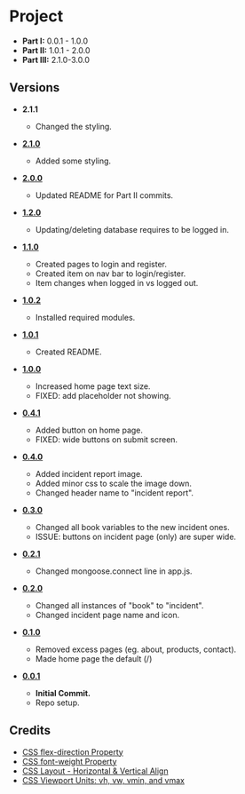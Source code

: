 # Project
* **Part I:** 0.0.1 - 1.0.0
* **Part II:** 1.0.1 - 2.0.0
* **Part III:** 2.1.0-3.0.0

## Versions

* **2.1.1**
    * Changed the styling.

* **[2.1.0](https://github.com/johnny982/Project/commit/b6ff1f5d9691a178a27f0da3310168816e3e87b3)**
    * Added some styling.

* **[2.0.0](https://github.com/johnny982/Project/commit/75a5fb81b6ea0136e6aecdf9f6feeb892d5bdcdd)**
    * Updated README for Part II commits.

* **[1.2.0](https://github.com/johnny982/Project/commit/3b41b3f976f4ad47465f8dbff401ca6d3661d0d5)**
    * Updating/deleting database requires to be logged in.

* **[1.1.0](https://github.com/johnny982/Project/commit/79bfd13b0d4b1306b1290e01a375bdd817d8138b)**
    * Created pages to login and register.
    * Created item on nav bar to login/register.
    * Item changes when logged in vs logged out.

* **[1.0.2](https://github.com/johnny982/Project/commit/7ec3028efd868dfc58da4126e784c15adcce9463)**
    * Installed required modules.

* **[1.0.1](https://github.com/johnny982/Project/commit/d582f3630fe2d27e883060523edf3abbd43156cf)**
    * Created README.

* **[1.0.0](https://github.com/johnny982/Project/commit/50c321c5d3a7b4434df6e00d91c220a18fe6c7d3)**
    * Increased home page text size.
    * FIXED: add placeholder not showing.

* **[0.4.1](https://github.com/johnny982/Project/commit/7aced03ada128dfe15d8a83b844ba7927d8d8b5b)**
    * Added button on home page.
    * FIXED: wide buttons on submit screen.

* **[0.4.0](https://github.com/johnny982/Project/commit/9099c118358427fecc222ee65c66f7a82f76dd72)**
    * Added incident report image.
    * Added minor css to scale the image down.
    * Changed header name to "incident report".

* **[0.3.0](https://github.com/johnny982/Project/commit/991a98f666993fe2dca6200e9dc94b26b3e28b21)**
    * Changed all book variables to the new incident ones.
    * ISSUE: buttons on incident page (only) are super wide.

* **[0.2.1](https://github.com/johnny982/Project/commit/4d4b7d696544f85feb1de2a24a0abf0ab9f0f0fa)**
    * Changed mongoose.connect line in app.js.

* **[0.2.0](https://github.com/johnny982/Project/commit/cdb36a25a4c56cf8290bc2da493e1330c47e32e5)**
    * Changed all instances of "book" to "incident".
    * Changed incident page name and icon.

* **[0.1.0](https://github.com/johnny982/Project/commit/9ff0731b2926997b7df5c279ce75f5e53c06171e)**
    * Removed excess pages (eg. about, products, contact).
    * Made home page the default (/)

* **[0.0.1](https://github.com/johnny982/Project/commit/3e442363165d8e2fb7166466769e630261845eee)**
    * **Initial Commit.**
    * Repo setup.

## Credits
* [CSS flex-direction Property](https://www.w3schools.com/cssref/css3_pr_flex-direction.php)
* [CSS font-weight Property](https://www.w3schools.com/cssref/pr_font_weight.php)
* [CSS Layout - Horizontal & Vertical Align](https://www.w3schools.com/css/css_align.asp)
* [CSS Viewport Units: vh, vw, vmin, and vmax](https://www.sitepoint.com/css-viewport-units-quick-start/)